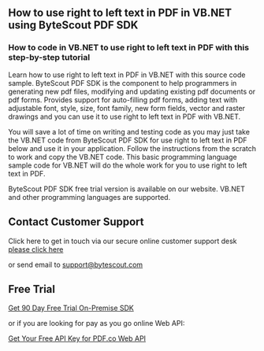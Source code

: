 ## How to use right to left text in PDF in VB.NET using ByteScout PDF SDK

### How to code in VB.NET to use right to left text in PDF with this step-by-step tutorial

Learn how to use right to left text in PDF in VB.NET with this source code sample. ByteScout PDF SDK is the component to help programmers in generating new pdf files, modifying and updating existing pdf documents or pdf forms. Provides support for auto-filling pdf forms, adding text with adjustable font, style, size, font family, new form fields, vector and raster drawings and you can use it to use right to left text in PDF with VB.NET.

You will save a lot of time on writing and testing code as you may just take the VB.NET code from ByteScout PDF SDK for use right to left text in PDF below and use it in your application. Follow the instructions from the scratch to work and copy the VB.NET code. This basic programming language sample code for VB.NET will do the whole work for you to use right to left text in PDF.

ByteScout PDF SDK free trial version is available on our website. VB.NET and other programming languages are supported.

## Contact Customer Support

Click here to get in touch via our secure online customer support desk [please click here](https://bytescout.zendesk.com/hc/en-us/requests/new?subject=ByteScout%20PDF%20SDK%20Question)

or send email to [support@bytescout.com](mailto:support@bytescout.com?subject=ByteScout%20PDF%20SDK%20Question) 

## Free Trial

[Get 90 Day Free Trial On-Premise SDK](https://bytescout.com/download/web-installer?utm_source=github-readme)

or if you are looking for pay as you go online Web API:

[Get Your Free API Key for PDF.co Web API](https://pdf.co/documentation/api?utm_source=github-readme)